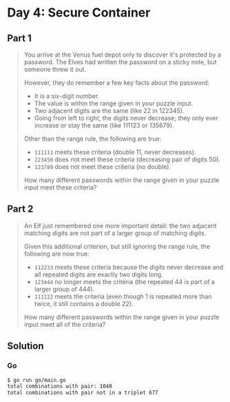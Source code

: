 # Day 4: Secure Container

## Part 1

> You arrive at the Venus fuel depot only to discover it's protected by a
> password. The Elves had written the password on a sticky note, but someone
> threw it out.
>
> However, they do remember a few key facts about the password:
>
> * It is a six-digit number.
> * The value is within the range given in your puzzle input.
> * Two adjacent digits are the same (like 22 in 122345).
> * Going from left to right, the digits never decrease; they only ever increase
>   or stay the same (like 111123 or 135679).
>
> Other than the range rule, the following are true:
>
> * `111111` meets these criteria (double 11, never decreases).
> * `223450` does not meet these criteria (decreasing pair of digits 50).
> * `123789` does not meet these criteria (no double).
>
> How many different passwords within the range given in your puzzle input meet
> these criteria?

## Part 2

> An Elf just remembered one more important detail: the two adjacent matching
> digits are not part of a larger group of matching digits.
>
> Given this additional criterion, but still ignoring the range rule, the
> following are now true:
>
> * `112233` meets these criteria because the digits never decrease and all
>   repeated digits are exactly two digits long.
> * `123444` no longer meets the criteria (the repeated 44 is part of a larger
>   group of 444).
> * `111122` meets the criteria (even though 1 is repeated more than twice, it
>   still contains a double 22).
>
> How many different passwords within the range given in your puzzle input meet
> all of the criteria?

## Solution

### Go

```sh
$ go run go/main.go
total combinations with pair: 1048
total combinations with pair not in a triplet 677
```
